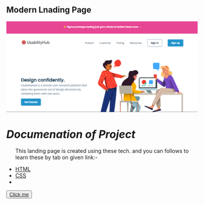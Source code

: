
<h2>Modern Lnading Page</h2>
<a href="https://bhartisatyendra.github.io/Modern-Website/" target="_blank">
  <img src="./assets/Page_Screenshot.png" alt="landing page">
</a>
<h1><em> Documenation of Project</em> </h1> 
<ul>
<p>This landing page is created using these tech. and you can follows to learn these by tab on given link:-</p>
  <li><a href="https://www.w3schools.com/html/html_intro.asp" target="_blank">HTML</a></li>
  <li><a href="https://www.w3schools.com/css/css_syntax.asp" target="_blank">CSS</a><li>
  </ul>
<button><a href="https://bhartisatyendra.github.io/Modern-Website/" target="_blank">Click me</a></button>